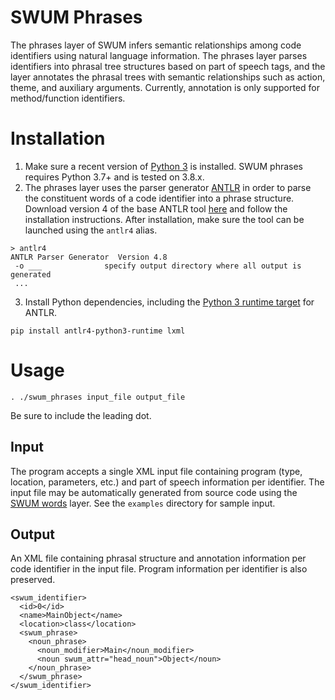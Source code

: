 # SWUM Phrases
The phrases layer of SWUM infers semantic relationships among code identifiers using natural language information. The phrases layer parses identifiers into phrasal tree structures based on part of speech tags, and the layer annotates the phrasal trees with semantic relationships such as action, theme, and auxiliary arguments. Currently, annotation is only supported for method/function identifiers.

# Installation

1. Make sure a recent version of [Python 3](https://www.python.org/) is installed. SWUM phrases requires Python 3.7+ and is tested on 3.8.x.
2. The phrases layer uses the parser generator [ANTLR](https://www.antlr.org/) in order to parse the constituent words of a code identifier into a phrase structure. Download version 4 of the base ANTLR tool [here](https://www.antlr.org/download.html) and follow the installation instructions. After installation, make sure the tool can be launched using the `antlr4` alias.
```
> antlr4
ANTLR Parser Generator  Version 4.8
 -o ___              specify output directory where all output is generated
 ...
``` 
3. Install Python dependencies, including the [Python 3 runtime target](https://github.com/antlr/antlr4/blob/master/doc/python-target.md) for ANTLR.
```
pip install antlr4-python3-runtime lxml
```


# Usage
```
. ./swum_phrases input_file output_file
```
Be sure to include the leading dot.

## Input
The program accepts a single XML input file containing program (type, location, parameters, etc.) and part of speech information per identifier. The input file may be automatically generated from source code using the [SWUM words](https://github.com/SCANL/swum_project/tree/master/swum_words) layer. See the `examples` directory for sample input.

## Output
An XML file containing phrasal structure and annotation information per code identifier in the input file. Program information per identifier is also preserved.
```
<swum_identifier>
  <id>0</id>
  <name>MainObject</name>
  <location>class</location>
  <swum_phrase>
    <noun_phrase>
      <noun_modifier>Main</noun_modifier>
      <noun swum_attr="head_noun">Object</noun>
    </noun_phrase>
  </swum_phrase>
</swum_identifier>
```